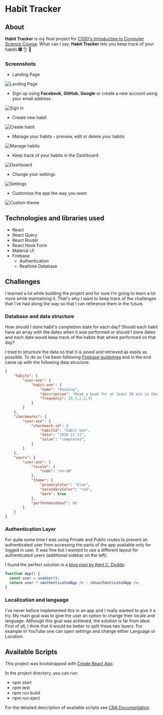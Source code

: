 # Habit Tracker

## About

**Habit Tracker** is my final project for [CS50's Introduction to Computer Science Course](https://www.edx.org/course/cs50s-introduction-to-computer-science). 
What can I say, **Habit Tracker** lets you keep track of your habits :fireworks: :ok_hand: :tada:

### Screenshots

* Landing Page

![Landing Page](screenshots/landing.png)

* Sign up using **Facebook**, **GitHub**, **Google** or create a new account using your email address.

![Sign in](screenshots/sign-up.png)

* Create new habit

![Create habit](screenshots/add-habit.png)

* Manage your habits - preview, edit or delete your habits

![Manage habits](screenshots/manage-habits.png)

* Keep track of your habits in the Dashboard

![Dashboard](screenshots/dashboard.png)

* Change your settings

![Settings](screenshots/settings.png)

* Customize the app the way you want

![Custom theme](screenshots/layout-theme.png)


## Technologies and libraries used

* React
* React Query
* React Router
* React Hook Form
* Material UI
* Firebase
  * Authentication
  * Realtime Database

## Challenges

I learned a lot while building the project and for sure I'm going to learn a lot more while maintaining it. 
That's why I want to keep track of the challenges that I've had along the way so that I can reference them in the future.

### Database and data structure

How should I store habit's completion state for each day? Should each habit have an array with the dates 
when it was performed or should I store dates and each date would keep track of the habits that where performed on that day? 

I tried to structure the data so that it is saved and retrieved as easily as possible. To do so I've been following 
[Firebase guidelines](https://firebase.google.com/docs/database/web/structure-data) and in the end came up with the following data structure:

```json
{
    "habits": {
        "user-one": {
            "habit-one": {
                "name": "Reading",
                "description": "Read a book for at least 30 min in the morning",
                "frequency": [0,1,2,3,4]
            }
        }
    },
    "checkmarks": {
        "user-one": {
            "checkmark-id": {
                "habitId": "habit-one",
                "date": "2020-11-11",
                "value": "completed",
            }
        }
    },
    "users": {
        "user-one": {
            "locale": {
                "code": "en-GB"
            },
            "theme": {
                "primaryColor": "blue",
                "secondaryColor": "red",
                "dark": true
            },
            "performanceGoal": 80
        }
    }
}

```

### Authentication Layer

For quite some time I was using Private and Public routes to prevent an authenticated user from accessing the parts of the app available only for logged in user.
It was fine but I wanted to use a different layout for authenticated users (additional sidebar on the left).

I found the perfect solution in a [blog post by Kent C. Dodds](https://kentcdodds.com/blog/authentication-in-react-applications):

```jsx
function App() {
  const user = useUser();
  return user ? <AuthenticatedApp /> : <UnauthenticatedApp />;
}
```

### Localization and language

I've never before implemented this in an app and I really wanted to give it a try. My main goal was to give the user an option to change their locale and language.
Although this goal was achieved, the solution is far from ideal. First of all, I think that it would be better to split these two layers. For example in YouTube one
can open settings and change either Language or Location.

## Available Scripts

This project was bootstrapped with [Create React App](https://github.com/facebook/create-react-app).

In the project directory, you can run:

- npm start
- npm test
- npm run build
- npm run eject

For the detailed description of available scripts see [CRA Documentation](https://create-react-app.dev/docs/available-scripts)
